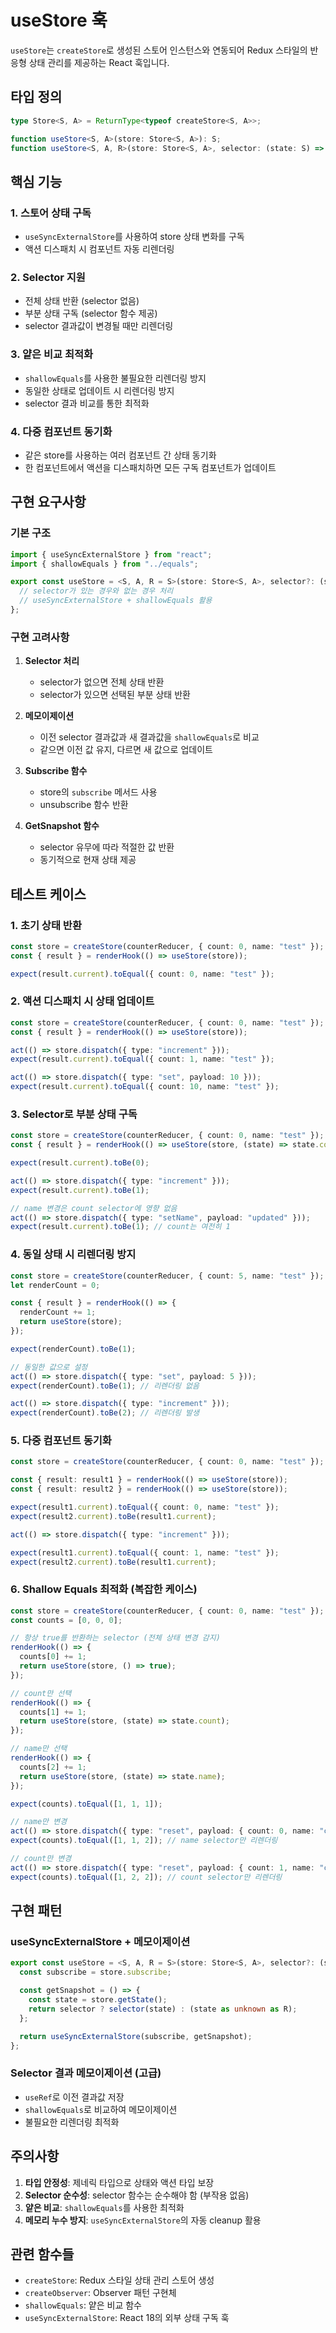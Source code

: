 # useStore 훅

`useStore`는 `createStore`로 생성된 스토어 인스턴스와 연동되어 Redux 스타일의 반응형 상태 관리를 제공하는 React 훅입니다.

## 타입 정의

```typescript
type Store<S, A> = ReturnType<typeof createStore<S, A>>;

function useStore<S, A>(store: Store<S, A>): S;
function useStore<S, A, R>(store: Store<S, A>, selector: (state: S) => R): R;
```

## 핵심 기능

### 1. 스토어 상태 구독

- `useSyncExternalStore`를 사용하여 store 상태 변화를 구독
- 액션 디스패치 시 컴포넌트 자동 리렌더링

### 2. Selector 지원

- 전체 상태 반환 (selector 없음)
- 부분 상태 구독 (selector 함수 제공)
- selector 결과값이 변경될 때만 리렌더링

### 3. 얕은 비교 최적화

- `shallowEquals`를 사용한 불필요한 리렌더링 방지
- 동일한 상태로 업데이트 시 리렌더링 방지
- selector 결과 비교를 통한 최적화

### 4. 다중 컴포넌트 동기화

- 같은 store를 사용하는 여러 컴포넌트 간 상태 동기화
- 한 컴포넌트에서 액션을 디스패치하면 모든 구독 컴포넌트가 업데이트

## 구현 요구사항

### 기본 구조

```typescript
import { useSyncExternalStore } from "react";
import { shallowEquals } from "../equals";

export const useStore = <S, A, R = S>(store: Store<S, A>, selector?: (state: S) => R): R => {
  // selector가 있는 경우와 없는 경우 처리
  // useSyncExternalStore + shallowEquals 활용
};
```

### 구현 고려사항

1. **Selector 처리**
   - selector가 없으면 전체 상태 반환
   - selector가 있으면 선택된 부분 상태 반환

2. **메모이제이션**
   - 이전 selector 결과값과 새 결과값을 `shallowEquals`로 비교
   - 같으면 이전 값 유지, 다르면 새 값으로 업데이트

3. **Subscribe 함수**
   - store의 `subscribe` 메서드 사용
   - unsubscribe 함수 반환

4. **GetSnapshot 함수**
   - selector 유무에 따라 적절한 값 반환
   - 동기적으로 현재 상태 제공

## 테스트 케이스

### 1. 초기 상태 반환

```typescript
const store = createStore(counterReducer, { count: 0, name: "test" });
const { result } = renderHook(() => useStore(store));

expect(result.current).toEqual({ count: 0, name: "test" });
```

### 2. 액션 디스패치 시 상태 업데이트

```typescript
const store = createStore(counterReducer, { count: 0, name: "test" });
const { result } = renderHook(() => useStore(store));

act(() => store.dispatch({ type: "increment" }));
expect(result.current).toEqual({ count: 1, name: "test" });

act(() => store.dispatch({ type: "set", payload: 10 }));
expect(result.current).toEqual({ count: 10, name: "test" });
```

### 3. Selector로 부분 상태 구독

```typescript
const store = createStore(counterReducer, { count: 0, name: "test" });
const { result } = renderHook(() => useStore(store, (state) => state.count));

expect(result.current).toBe(0);

act(() => store.dispatch({ type: "increment" }));
expect(result.current).toBe(1);

// name 변경은 count selector에 영향 없음
act(() => store.dispatch({ type: "setName", payload: "updated" }));
expect(result.current).toBe(1); // count는 여전히 1
```

### 4. 동일 상태 시 리렌더링 방지

```typescript
const store = createStore(counterReducer, { count: 5, name: "test" });
let renderCount = 0;

const { result } = renderHook(() => {
  renderCount += 1;
  return useStore(store);
});

expect(renderCount).toBe(1);

// 동일한 값으로 설정
act(() => store.dispatch({ type: "set", payload: 5 }));
expect(renderCount).toBe(1); // 리렌더링 없음

act(() => store.dispatch({ type: "increment" }));
expect(renderCount).toBe(2); // 리렌더링 발생
```

### 5. 다중 컴포넌트 동기화

```typescript
const store = createStore(counterReducer, { count: 0, name: "test" });

const { result: result1 } = renderHook(() => useStore(store));
const { result: result2 } = renderHook(() => useStore(store));

expect(result1.current).toEqual({ count: 0, name: "test" });
expect(result2.current).toBe(result1.current);

act(() => store.dispatch({ type: "increment" }));

expect(result1.current).toEqual({ count: 1, name: "test" });
expect(result2.current).toBe(result1.current);
```

### 6. Shallow Equals 최적화 (복잡한 케이스)

```typescript
const store = createStore(counterReducer, { count: 0, name: "test" });
const counts = [0, 0, 0];

// 항상 true를 반환하는 selector (전체 상태 변경 감지)
renderHook(() => {
  counts[0] += 1;
  return useStore(store, () => true);
});

// count만 선택
renderHook(() => {
  counts[1] += 1;
  return useStore(store, (state) => state.count);
});

// name만 선택
renderHook(() => {
  counts[2] += 1;
  return useStore(store, (state) => state.name);
});

expect(counts).toEqual([1, 1, 1]);

// name만 변경
act(() => store.dispatch({ type: "reset", payload: { count: 0, name: "changed" } }));
expect(counts).toEqual([1, 1, 2]); // name selector만 리렌더링

// count만 변경
act(() => store.dispatch({ type: "reset", payload: { count: 1, name: "changed" } }));
expect(counts).toEqual([1, 2, 2]); // count selector만 리렌더링
```

## 구현 패턴

### useSyncExternalStore + 메모이제이션

```typescript
export const useStore = <S, A, R = S>(store: Store<S, A>, selector?: (state: S) => R): R => {
  const subscribe = store.subscribe;

  const getSnapshot = () => {
    const state = store.getState();
    return selector ? selector(state) : (state as unknown as R);
  };

  return useSyncExternalStore(subscribe, getSnapshot);
};
```

### Selector 결과 메모이제이션 (고급)

- `useRef`로 이전 결과값 저장
- `shallowEquals`로 비교하여 메모이제이션
- 불필요한 리렌더링 최적화

## 주의사항

1. **타입 안정성**: 제네릭 타입으로 상태와 액션 타입 보장
2. **Selector 순수성**: selector 함수는 순수해야 함 (부작용 없음)
3. **얕은 비교**: `shallowEquals`를 사용한 최적화
4. **메모리 누수 방지**: `useSyncExternalStore`의 자동 cleanup 활용

## 관련 함수들

- `createStore`: Redux 스타일 상태 관리 스토어 생성
- `createObserver`: Observer 패턴 구현체
- `shallowEquals`: 얕은 비교 함수
- `useSyncExternalStore`: React 18의 외부 상태 구독 훅
